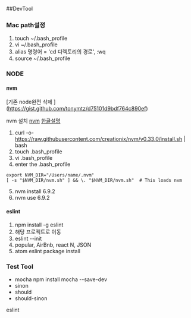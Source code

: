 ##DevTool

### Mac path설정
1. touch ~/.bash_profile
2. vi ~/.bash_profile
3. alias 명령어 = 'cd 디렉토리의 경로', :wq
4. source ~/.bash_profile



### NODE
#### nvm
[기존 node완전 삭제 ] (https://gist.github.com/tonymtz/d75101d9bdf764c890ef)

nvm 설치
[nvm](https://github.com/creationix/nvm)
[한글설명](http://hmhv.tistory.com/38)

1. curl -o- https://raw.githubusercontent.com/creationix/nvm/v0.33.0/install.sh | bash
2. touch .bash_profile
3. vi .bash_profile
4. enter the .bash_profile
```
export NVM_DIR="/Users/name/.nvm"
[ -s "$NVM_DIR/nvm.sh" ] && \. "$NVM_DIR/nvm.sh"  # This loads nvm
```
5. nvm install 6.9.2
6. nvm use 6.9.2

#### eslint
1. npm install -g eslint
2. 해당 프로젝트로 이동
3. eslint --init
4. popular, AirBnb, react N, JSON
5. atom eslint package install



### Test Tool
- mocha
npm install mocha --save-dev
- sinon
- should
- should-sinon


eslint
